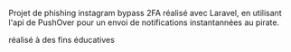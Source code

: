 Projet de phishing instagram bypass 2FA réalisé avec Laravel, en utilisant l'api de PushOver pour un envoi de notifications instantannées au pirate.

réalisé à des fins éducatives
